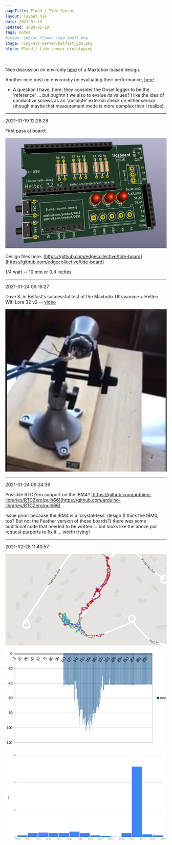 ```yaml
---
pageTitle: Flood / Tide Sensor
layout: layout.njk
date: 2021-01-19
updated: 2020-01-19
tags: notes
#image: img/ec_flower_logo_small.png
image: /img/alt-server/belfast_gps.png
blurb: Flood / tide sensor prototyping

---
```



Nice discussion on envirodiy [here](https://www.envirodiy.org/ultrasonic-water-depth-sensor/) of a Maxtobox-based design.

Another nice post on environdiy on evaluating their performance, [here](https://www.envirodiy.org/evaluation-water-level-monitoring-maxbotix-ultrasonic-sensors/).

- A question I have, here:  they consider the Onset logger to be the 'reference' ... but oughtn't we also to evalue *its* values?  I like the idea of conductive screws as an 'absolute' external check on either sensor (though maybe that measurement mode is more complex than I realize).

---
2021-01-19 12:28:28

First pass at board:

![](/img/flood/tideboard.png)

Design files here: [https://github.com/edgecollective/tide-board](https://github.com/edgecollective/tide-board)

1/4 watt -- 10 mm or 0.4 inches 

---
2021-01-24 09:16:27

Dave S. in Belfast's successful test of the Maxbotix Ultrasonice + Heltec Wifi Lora 32 v2 -- [video](https://youtu.be/KpKlBCJnksk)

![](/img/flood/heltec_maxbotix.png)

---
2021-01-24 09:24:36

Possible RTCZero support on the IBM4? [https://github.com/arduino-libraries/RTCZero/pull/66](https://github.com/arduino-libraries/RTCZero/pull/66).

Issue prior: because the IBM4 is a 'crystal-less' design (I think the IBM0, too? But not the Feather version of these boards?) there was some additional code that needed to be written ... but looks like the above pull request purports to fix it ... worth trying!

---
2021-02-28 11:40:57

![](/img/alt-server/belfast_gps.png)

![](/img/alt-server/belfast_rssi.png)

![](/img/alt-server/belfast_rssi_histogram.png)




